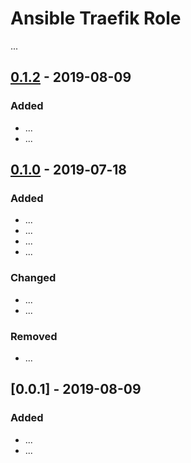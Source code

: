 # Ansible Traefik Role
...

## [0.1.2] - 2019-08-09
### Added
 - ...
 - ...

## [0.1.0] - 2019‑07‑18
### Added
 - ...
 - ...
 - ...
 - ...
  
### Changed
 - ...
 - ...
 
### Removed
 - ...

## [0.0.1] - 2019-08-09
### Added
 - ...
 - ...


[0.1.2]: https://github.com/<OWNER>/<ROLE_NAME>/compare/v0.1.1...v0.1.2
[0.1.1]: https://github.com/<OWNER>/<ROLE_NAME>/compare/v0.1.0...v0.1.1
[0.1.0]: https://github.com/<OWNER>/<ROLE_NAME>/releases/tag/v0.1.0

<!--
[0.1.2]: https://bitbucket.org/<OWNER>/<ROLE_NAME>/branches/compare/v1.2.0%0Dv1.1.0#diff
[0.1.1]: https://bitbucket.org/<OWNER>/<ROLE_NAME>/branches/compare/v1.1.0%0Dv1.0.0#diff
[0.1.0]: https://bitbucket.org/<OWNER>/<ROLE_NAME>/src/v0.1.0
-->